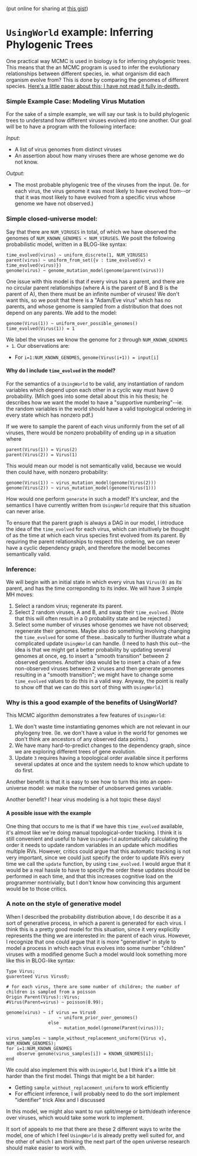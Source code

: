 (put online for sharing at [this gist](https://gist.github.com/georgematheos/8de66b5e96997cad81f4ceb533fe1b8f))

# `UsingWorld` example: Inferring Phylogenic Trees

One practical way MCMC is used in biology is for inferring phylogenic trees.
This means that the an MCMC program is used to infer the evolutionary relationships
between different species, ie. what organism did each organism evolve from?
This is done by comparing the genomes of different species.
[Here's a little paper about this; I have not read it fully in-depth.](https://www.sciencemag.org/site/feature/data/1050262.pdf)

### Simple Example Case: Modeling Virus Mutation

For the sake of a simple example, we will say our task is to
build phylogenic trees to understand how different viruses evolved into one another.
Our goal will be to have a program with the following interface:

*Input*:
- A list of virus genomes from distinct viruses
- An assertion about how many viruses there are whose genome we do not know.

*Output*:
- The most probable phylogenic tree of the viruses from the input.  (Ie.
  for each virus, the virus genome it was most likely
  to have evolved from--or that it was most likely to have evolved from
  a specific virus whose genome we have not observed.)

### Simple closed-universe model:
Say that there are `NUM_VIRUSES` in total, of which
we have observed the genomes of `NUM_KNOWN_GENOMES < NUM_VIRUSES`.
We posit the following probabilistic model, written in a BLOG-like syntax:

```
time_evolved(virus) ~ uniform_discrete(1, NUM_VIRUSES)
parent(virus) ~ uniform_from_set({v : time_evolved(v) < time_evolved(virus)})
genome(virus) ~ genome_mutation_model(genome(parent(virus)))
```

One issue with this model is that if every virus has a parent, and there
are no circular parent relationships (where A is the parent of B and B is the parent of A),
then there must be an infinite number of viruses!  We don't want this, so we posit
that there is a "Adam/Eve virus" which has no parents, and whose genome is
sampled from a distribution that does not depend on any parents.
We add to the model:
```
genome(Virus(1)) ~ uniform_over_possible_genomes()
time_evolved(Virus(1)) = 1
```

We label the viruses we know the genome for `2` through `NUM_KNOWN_GENOMES + 1`.
Our observations are:
- For `i=1:NUM_KNOWN_GENOMES`, `genome(Virus(i+1)) = input[i]`

#### Why do I include `time_evolved` in the model?

For the semantics of a `UsingWorld` to be valid, any instantiation
of random variables which depend upon each other in a cyclic way must have 0 probability.
(Milch goes into some detail about this in his thesis; he describes how we want
the model to have a "supportive numbering"--ie. the random variables in the world should
have a valid topological ordering in every state which has nonzero pdf.)

If we were to sample the parent of each virus uniformly from the set of all viruses, there
would be nonzero probability of ending up in a situation where
```
parent(Virus(1)) = Virus(2)
parent(Virus(2)) = Virus(1)
```
This would mean our model is not semantically valid, because we would then could have, with nonzero probability:
```
genome(Virus(1)) ~ virus_mutation_model(genome(Virus(2)))
genome(Virus(2)) ~ virus_mutation_model(genome(Virus(1)))
```
How would one perform `generate` in such a model?  It's unclear, and the semantics I have
currently written from `UsingWorld` require that this situation can never arise.

To ensure that the parent graph is always a DAG in our model, I introduce the idea
of the `time_evolved` for each virus, which can intuitively be thought of as the time
at which each virus species first evolved from its parent.  By requiring the parent
relationships to respect this ordering, we can never have a cyclic dependency graph, and
therefore the model becomes semantically valid.

### Inference:
We will begin with an initial state in which every virus has `Virus(0)` as its parent,
and has the time correponding to its index.
We will have 3 simple MH moves:
1. Select a random virus; regenerate its parent.
2. Select 2 random viruses, A and B, and swap their `time_evolved`.
    (Note that this will often result in a 0 probability state and be rejected.)
3. Select some number of viruses whose genomes we have not observed; regenerate their genomes.  Maybe also do something
    involving changing the `time_evolved` for some of these...basically to further illustrate what a complicated update
    `UsingWorld` can handle.
   (I need to hash this out--the idea is that we might get a better probability by updating
   several genomes at once, eg. to insert a "smooth transition" between 2 observed genomes.
   Another idea would be to insert a chain of a few non-observed viruses between 2 viruses
   and then generate genomes resulting in a "smooth transition"; we might have to change
   some `time_evolved` values to do this in a valid way.  Anyway, the point is really
   to show off that we can do this sort of thing with `UsingWorld`.)

### Why is this a good example of the benefits of UsingWorld?
This MCMC algorithm demonstrates a few features of `UsingWorld`:
1. We don't waste time instantiating genomes which are not relevant in our phylogeny tree.
    (Ie. we don't have a value in the world for genomes we don't think are ancestors of any
    observed data points.)
2. We have many hard-to-predict changes to the dependency graph, since we are exploring different
    trees of gene evolution.
3. Update `3` requires having a topological order available since it performs several updates at once
   and the system needs to know which update to do first.

Another benefit is that it is easy to see how to turn this into an open-universe model:
we make the number of unobserved genes variable.

Another benefit?  I hear virus modeling is a hot topic these days!

#### A possible issue with the example

One thing that occurs to me is that if we have this `time_evolved` available, it's almost
like we're doing manual topological-order tracking.  I think it is still convenient and useful
to have `UsingWorld` automatically calculating the order it needs to update random variables
in an update which modifies multiple RVs.  However, critics could argue that this automatic
tracking is not very important, since we could just specify the order to update RVs every
time we call the `update` function, by using `time_evolved`.
I would argue that it would be a real hassle to have to specify the order these updates should be
performed in each time, and that this increases cognitive load on the programmer nontrivially,
but I don't know how convincing this argument would be to those critics.

### A note on the style of generative model
When I described the probability distribution above, I do describe it as a sort of
generative process, in which a parent is generated for each virus.
I think this is a pretty good model for this situation, since it
very explicitly represents the thing we are interested in: the parent of each virus.
However, I recognize that one could argue that it is more "generative" in style to model a process
in which each virus evolves into some number "children" viruses with a modified genome
Such a model would look something more like this in BLOG-like syntax:

```
Type Virus;
guarenteed Virus Virus0;

# for each virus, there are some number of children; the number of children is sampled from a poisson
Origin Parent(Virus)::Virus;
#Virus(Parent=virus) ~ poisson(0.99);

genome(virus) ~ if virus == Virus0
                    ~ uniform_prior_over_genomes()
                else
                    ~ mutation_model(genome(Parent(virus)));

virus_samples ~ sample_without_replacement_uniform({Virus v}, NUM_KNOWN_GENOMES);
for i=1:NUM_KNOWN_GENOMES
    observe genome(virus_samples[i]) = KNOWN_GENOMES[i];
end
```

We could also implement this with `UsingWorld`, but I think it's a little bit harder than the first model.
Things that might be a bit harder:
- Getting `sample_without_replacement_uniform` to work efficiently
- For efficient inference, I will probably need to do the sort implement "identifier" trick Alex and I discussed

In this model, we might also want to run split/merge or birth/death inference over viruses,
which would take some work to implement.

It sort of appeals to me that there are these 2 different ways to write the model,
one of which I feel `UsingWorld` is already pretty well suited for,
and the other of which I am thinking the next part of the open universe research
should make easier to work with.
